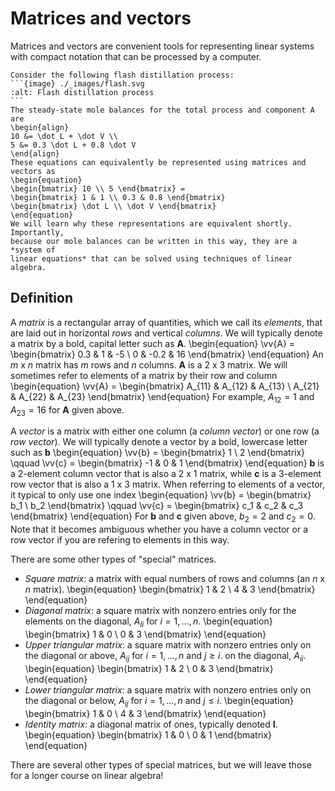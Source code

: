 # Matrices and vectors

Matrices and vectors are convenient tools for representing linear systems with
compact notation that can be processed by a computer.

````{example} Flash distillation
Consider the following flash distillation process:
```{image} ./_images/flash.svg
:alt: Flash distillation process
```
The steady-state mole balances for the total process and component A are
\begin{align}
10 &= \dot L + \dot V \\
5 &= 0.3 \dot L + 0.8 \dot V
\end{align}
These equations can equivalently be represented using matrices and vectors as
\begin{equation}
\begin{bmatrix} 10 \\ 5 \end{bmatrix} =
\begin{bmatrix} 1 & 1 \\ 0.3 & 0.8 \end{bmatrix}
\begin{bmatrix} \dot L \\ \dot V \end{bmatrix}
\end{equation}
We will learn why these representations are equivalent shortly. Importantly,
because our mole balances can be written in this way, they are a *system of
linear equations* that can be solved using techniques of linear algebra.
````

## Definition

A *matrix* is a rectangular array of quantities, which we call its *elements*,
that are laid out in horizontal *rows* and vertical *columns*. We will typically
denote a matrix by a bold, capital letter such as **A**.
\begin{equation}
\vv{A} = \begin{bmatrix} 0.3 & 1 & -5 \\ 0 & -0.2 & 16 \end{bmatrix}
\end{equation}
An *m* x *n* matrix has *m* rows and *n* columns. **A** is a 2 x 3 matrix. We
will sometimes refer to elements of a matrix by their row and column
\begin{equation} \vv{A} = \begin{bmatrix} A_{11} & A_{12} &
A_{13} \\ A_{21} & A_{22} & A_{23} \end{bmatrix}
\end{equation}
For example, $A_{12} = 1$ and $A_{23} = 16$ for **A** given above.

A *vector* is a matrix with either one column (a *column vector*) or one row (a
*row vector*). We will typically denote a vector by a bold, lowercase letter
such as **b**
\begin{equation}
\vv{b} = \begin{bmatrix} 1 \\ 2 \end{bmatrix} \qquad
\vv{c} = \begin{bmatrix} -1 & 0 & 1 \end{bmatrix}
\end{equation}
**b** is a 2-element column vector that is also a 2 x 1 matrix, while **c** is a
3-element row vector that is also a 1 x 3 matrix. When referring to elements of
a vector, it typical to only use one index
\begin{equation}
\vv{b} = \begin{bmatrix} b_1 \\ b_2 \end{bmatrix} \qquad
\vv{c} = \begin{bmatrix} c_1 & c_2 & c_3 \end{bmatrix}
\end{equation}
For **b** and **c** given above, $b_2 = 2$ and $c_2 = 0$. Note that it becomes
ambiguous whether you have a column vector or a row vector if you are refering
to elements in this way.

There are some other types of "special" matrices.

- *Square matrix*: a matrix with equal numbers of rows and columns (an *n* x *n*
  matrix).
  \begin{equation}
  \begin{bmatrix} 1 & 2 \\ 4 & 3 \end{bmatrix}
  \end{equation}
- *Diagonal matrix*: a square matrix with nonzero entries only for the elements
  on the diagonal, $A_{ii}$ for $i = 1, ..., n$.
  \begin{equation}
  \begin{bmatrix} 1 & 0 \\ 0 & 3 \end{bmatrix}
  \end{equation}
- *Upper triangular matrix*: a square matrix with nonzero entries only on the
  diagonal or above, $A_{ij}$ for $i = 1, ..., n$ and $j \ge i$. on the
  diagonal, $A_{ii}$.
  \begin{equation}
  \begin{bmatrix} 1 & 2 \\ 0 & 3 \end{bmatrix}
  \end{equation}
- *Lower triangular matrix*: a square matrix with nonzero entries only on the
  diagonal or below, $A_{ij}$ for $i = 1, ..., n$ and $j \le i$.
  \begin{equation}
  \begin{bmatrix} 1 & 0 \\ 4 & 3 \end{bmatrix}
  \end{equation}
- *Identity matrix*: a diagonal matrix of ones, typically denoted **I**.
  \begin{equation}
  \begin{bmatrix} 1 & 0 \\ 0 & 1 \end{bmatrix}
  \end{equation}

There are several other types of special matrices, but we will leave those for a
longer course on linear algebra!
